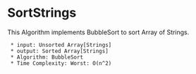 # SortStrings

This Algorithm implements BubbleSort to sort Array of Strings.

	 * input: Unsorted Array[Strings] 
	 * output: Sorted Array[Strings] 
	 * Algorithm: BubbleSort 
	 * Time Complexity: Worst: O(n^2)
